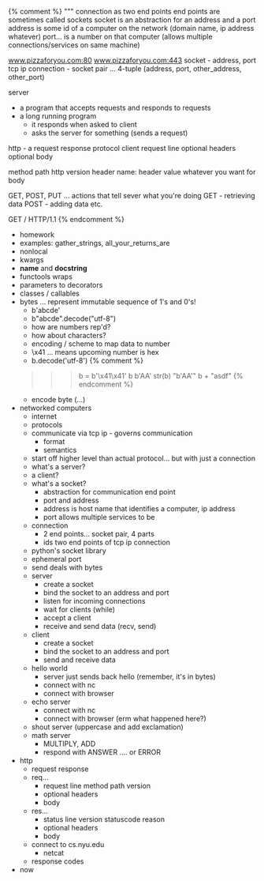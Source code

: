 {% comment %}
"""
connection as two end points
end points are sometimes called sockets
socket is an abstraction for an address and a port
address is some id of a computer on the network (domain name, ip address whatever)
port... is a number on that computer (allows multiple connections/services on same machine)

www.pizzaforyou.com:80
www.pizzaforyou.com:443
socket - address, port
tcp ip connection - socket pair ... 4-tuple (address, port, other_address, other_port)

server 
* a program that accepts requests and responds to requests
* a long running program
    * it responds when asked to
    client
    * asks the server for something (sends a request)



http - a request response protocol
client
request line
optional headers
optional body

method path http version
header name: header value
whatever you want for body

GET, POST, PUT ... actions that tell sever what you're doing
GET - retrieving data
POST - adding data 
etc.

GET / HTTP/1.1
{% endcomment %}
* homework
* examples: gather_strings, all_your_returns_are
* nonlocal
* kwargs
* __name__ and __docstring__
* functools wraps
* parameters to decorators
* classes / callables
* bytes ... represent immutable sequence of 1's and 0's!
    * b'abcde'
    * b"abcde".decode("utf-8") 
    * how are numbers rep'd?
    * how about characters?
    * encoding / scheme to map data to number
    * \x41 ... means upcoming number is hex
    *  b.decode('utf-8')
{% comment %}
    >>> b = b'\x41\x41'
    >>> b
    b'AA'
    >>> str(b)
    "b'AA'"
    >>> b + "asdf"
{% endcomment %}
    * encode byte (...)
* networked computers
    * internet
    * protocols
    * communicate via tcp ip - governs communication
        * format
        * semantics
    * start off higher level than actual protocol... but with just a connection
    * what's a server?
    * a client?
    * what's a socket?
        * abstraction for communication end point
        * port and address
        * address is host name that identifies a computer, ip address
        * port allows multiple services to be
    * connection 
        * 2 end points... socket pair, 4 parts
        * ids two end points of tcp ip connection
    * python's socket library
    * ephemeral port
    * send deals with bytes
    * server
        * create a socket
        * bind the socket to an address and port
        * listen for incoming connections
        * wait for clients (while)
        * accept a client
        * receive and send data (recv, send)
    * client
        * create a socket
        * bind the socket to an address and port
        * send and receive data
    * hello world
        * server just sends back hello (remember, it's in bytes)
        * connect with nc
        * connect with browser 
    * echo server
        * connect with nc
        * connect with browser (erm what happened here?)
    * shout server (uppercase and add exclamation)
    * math server 
        * MULTIPLY, ADD
        * respond with ANSWER .... or ERROR
* http
    * request response
    * req... 
        * request line method path version
        * optional headers
        * body
    * res...
        * status line version statuscode reason
        * optional headers
        * body
    * connect to cs.nyu.edu
        * netcat
    * response codes
* now


